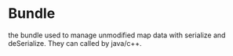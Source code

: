 # Bundle
the bundle used to manage unmodified map data with serialize and deSerialize.  They can called by java/c++.
